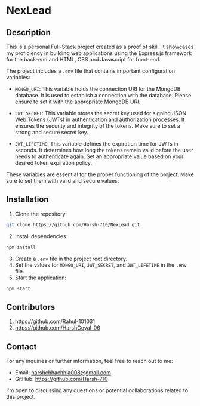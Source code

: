 # NexLead

## Description

This is a personal Full-Stack project created as a proof of skill. It showcases my proficiency in building web applications using the Express.js framework for the back-end and HTML, CSS and Javascript for front-end.

The project includes a `.env` file that contains important configuration variables:

- `MONGO_URI`: This variable holds the connection URI for the MongoDB database. It is used to establish a connection with the database. Please ensure to set it with the appropriate MongoDB URI.

- `JWT_SECRET`: This variable stores the secret key used for signing JSON Web Tokens (JWTs) in authentication and authorization processes. It ensures the security and integrity of the tokens. Make sure to set a strong and secure secret key.

- `JWT_LIFETIME`: This variable defines the expiration time for JWTs in seconds. It determines how long the tokens remain valid before the user needs to authenticate again. Set an appropriate value based on your desired token expiration policy.

These variables are essential for the proper functioning of the project. Make sure to set them with valid and secure values.

## Installation

1. Clone the repository:
```bash
git clone https://github.com/Harsh-710/NexLead.git
```
2. Install dependencies:
```bash
npm install
```
3. Create a `.env` file in the project root directory.
4. Set the values for `MONGO_URI`, `JWT_SECRET`, and `JWT_LIFETIME` in the `.env` file.
5. Start the application:
```bash
npm start
```

## Contributors

1. https://github.com/Rahul-101031
2. https://github.com/HarshGoyal-06


## Contact

For any inquiries or further information, feel free to reach out to me:

- Email: [harshchhachhia008@gmail.com](mailto:harshchhachhia008@gmail.com)
- GitHub: https://github.com/Harsh-710


I'm open to discussing any questions or potential collaborations related to this project.
